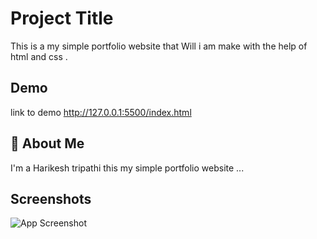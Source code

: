 
# Project Title

This is a my  simple portfolio website  that Will i am make with the help of html and css .


## Demo
link to demo 
http://127.0.0.1:5500/index.html



## 🚀 About Me
I'm a Harikesh tripathi this my simple portfolio website ...


## Screenshots
![App Screenshot](https://snipboard.io/UvuYgX.jpg)


